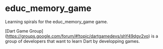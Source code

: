 


# educ_memory_game

Learning spirals for the educ_memory_game game.

[Dart Game Group] (https://groups.google.com/forum/#!topic/dartgamedevs/shY49dgv2vo) is a group of developers that want to learn Dart by developping games.






